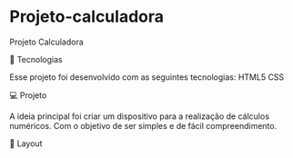 # Projeto-calculadora
Projeto Calculadora

🚀 Tecnologias

Esse projeto foi desenvolvido com as seguintes tecnologias:
HTML5
CSS
 
💻 Projeto

A ideia principal foi criar um dispositivo para a realização de cálculos numéricos. Com o objetivo de ser simples e de fácil compreendimento.

🔖 Layout
